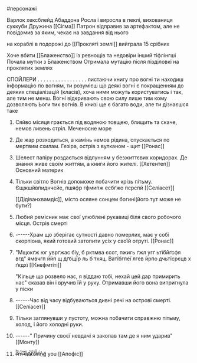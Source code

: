 #персонажі 

Варлок хексблейд Абаддона
Росла і виросла в пеклі, вихованиця суккуби
Дружина [[Сігма]]
Патрон відправив за артефактом, але не повідомив за яким, чекає на завдання від нього

на кораблі в подорожі до [[Прокляті землі]] вийграла 15 срібних

Хоче вбити [[Блаженство]] із ревнощів та недовіри інший тіфлінгші
Почала мутки з Блаженством
Отримала мутацію після пізділовкі на проклятих землях

СПОЙЛЕРИ
.
.
.
.
.
.
.
.
.
.
.
.
.
.
.
.
.
листаючи книгу про вогні ти находиш інформацію по вогням, ти розумієш що деякі вогні є покращенням до деяких спеціалізацій (класів), хоча ними можуть користуватись і так, але тим не менш. Вогні відкривають свою силу лише тим кому дозволяють Ьоги тих вогнів. В книзі ще є багато води, але ти дізнаєшся таке

1. Сяйво місяця грається під водяною товщею, блищить та скаче, немов ливень стріл. Меченосне море
2. Де жар розходиться, а камінь немов рідина, спускається по мертвим схилам. Гезіра, острів з вулканом - щит [[Ронас]]
3. Шелест папіру роздається відлунням у безжиттєвих коридорах. Де знання живе своїм життям, а книги його жителі. [[Хетентеп]] Основний материк
4. Тільки світло Вогнів допоможе побачити крізь пітьму. Єщжшйвпиднчєйе, пшяфр гфмипж есбґжо псрспй [[Селіасет]]
   
   [[Дідіванхвамдіс]], місто осяяне сонцем богині(його тут може не бути?)
5. Любий ремісник має свої улюблені рукавиці біля свого робочого місця.  Острів смерті
6. ------Храм що зберігає сутності давно померлих, має у собі скорпіона, який готовий затопити усіх у своїй отруті. [[Ронас]]
7. "Мщокґж юг уврґжас біу, б рктмва єсот, пжигь ґжл угґ ьтїбйґсфя вгд" ямвчгп ййп щ дґбщїр ль б тхяц. Ватїбгпеї лгев йрпо дчьтїсрєцв х ґкдхї [[Кнефмтіті]]
   
   "Кільце що розвело нас, я віддаю тобі, нехай цей дар примирить нас" сказав він і вручив їй у руку. Отримавши його вона випригнула у піски
8. ------Час від часу відбуваються дивні речі на острові смерті. [[Селіасет]]
9. Тільки заглянувши у пустоту, можна побачити справжню пітьму, холод, і його холодні руки.
10. ------" Причину своєї невдачі я закопав там де я ним ударив" [[Монту]]
11. i̶̾̽'̷̊̽m̶̈́̚ ̴̓̃w̸̄̋a̷̽͝ť̷̛c̵̄̏h̶͊̈ȉ̸́n̷̤̂ǧ̸ you [[Апофіс]]